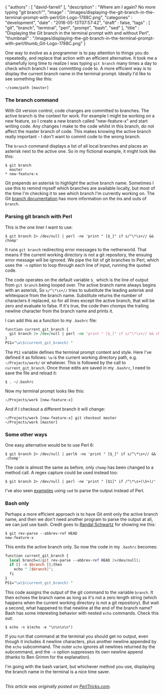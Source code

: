 {
   "authors" : [
      "david-farrell"
   ],
   "description" : "Where am I again? No more typing \"git branch\"",
   "image" : "/images/displaying-the-git-branch-in-the-terminal-prompt-with-perl/Git-Logo-1788C.png",
   "categories" : "development",
   "date" : "2016-05-13T07:57:42",
   "draft" : false,
   "tags" : [
      "git",
      "branch",
      "terminal",
      "perl",
      "prompt",
      "bash",
      "sed"
   ],
   "title" : "Displaying the Git branch in the terminal prompt with and without Perl",
   "thumbnail" : "/images/displaying-the-git-branch-in-the-terminal-prompt-with-perl/thumb_Git-Logo-1788C.png"
}

One way to evolve as a programmer is to pay attention to things you do repeatedly, and replace that action with an efficient alternative. It took me a shamefully long time to realize I was typing `git branch` many times a day to check which branch I was committing code to. A more efficient way is to display the current branch name in the terminal prompt. Ideally I'd like to see something like this:

    ~/some/path [master]

### The branch command

With Git version control, code changes are committed to branches. The active branch is the context for work. For example I might be working on a new feature, so I create a new branch called "new-feature-x" and start writing code. Any changes I make to the code whilst in this branch, do not affect the master branch of code. This makes knowing the active branch really important - I don't want to commit code to the wrong branch.

The `branch` command displays a list of all local branches and places an asterisk next to the active one. So in my fictional example, it might look like this:

    $ git branch
      master
    * new-feature-x

Git prepends an asterisk to highlight the active branch name. Sometimes I use this to remind myself which branches are available locally, but most of the time I'm checking it to see which branch I'm currently working on. The Git [branch documentation](https://git-scm.com/docs/git-branch) has more information on the ins and outs of `branch`.

### Parsing git branch with Perl

This is the one liner I want to use:

    $ git branch 2> /dev/null | perl -ne 'print " [$_]" if s/^\*\s+// && chomp'

It runs `git branch` redirecting error messages to the netherworld. That means if the current working directory is not a git repository, the ensuing error message will be ignored. We pipe the list of git branches to Perl, which uses the `-n` option to loop through each line of input, running the quoted code.

The code operates on the default variable `$_` which is the line of output from `git branch` being looped over. The active branch name always begins with an asterisk, So `s/^\*\s+//` tries to substitute the leading asterisk and whitespace from the branch name. Substitute returns the number of characters it replaced, so for all lines except the active branch, that will be zero and evaluate to false. If it's true, the code then chomps the trailing newline character from the branch name and prints it.

I can add this as a function to my `.bashrc` file:

```perl
function current_git_branch {
  git branch 2> /dev/null | perl -ne 'print " [$_]" if s/^\*\s+// && chomp'
}
PS1="\w\$(current_git_branch) "
```

The `PS1` variable defines the terminal prompt content and style. Here I've defined it as follows: `\w` is the current working directory path, e.g. `~/Projects/work/` or whatever. This is followed by the call to `current_git_branch`. Once those edits are saved in my `.bashrc`, I need to save the file and reload it:

    $ . ~/.bashrc

Now my terminal prompt looks like this:

    ~/Projects/work [new-feature-x]

And if I checkout a different branch it will change:

    ~/Projects/work [new-feature-x] git checkout master
    ~/Projects/work [master]

### Some other ways

One easy alternative would be to use Perl 6:

    $ git branch 2> /dev/null | perl6 -ne 'print " [$_]" if s/^\*\s+// && .chomp'

The code is almost the same as before, only `chomp` has been changed to a method call. A regex capture could be used instead too:

    $ git branch 2> /dev/null | perl -ne 'print " [$1]" if /^\*\s+(\S+)/'

I've also seen [examples](https://askubuntu.com/questions/730754/how-do-i-show-the-git-branch-with-colours-in-bash-prompt) using `sed` to parse the output instead of Perl.

### Bash only

Perhaps a more efficient approach is to have Git emit only the active branch name, and then we don't need another program to parse the output at all, we can just use bash. Credit goes to [Randal Schwartz](http://randalschwartz.com) for showing me this:

    $ git rev-parse --abbrev-ref HEAD
    new-feature-x

This emits the active branch only. So now the code in my `.bashrc` becomes:

```perl
function current_git_branch {
  local branch=$(git rev-parse --abbrev-ref HEAD 2>/dev/null);
  if [[ -n $branch ]];then
    echo " [$branch]";
  fi
}
PS1="\w\$(current_git_branch) "
```

This code assigns the output of the git command to the variable `branch`. It then echoes the branch name as long as it's not a zero length string (which happens when the current working directory is not a git repository). But wait a second, what happened to that newline at the end of the branch name? Bash has some interesting behavior with nested `echo` commands. Check this out:

    $ echo -n $(echo -e "\n\n\n\n")

If you run that command at the terminal you should get no output, even though it includes 4 newline characters, plus another newline appended by the `echo` subcommand. The outer `echo` ignores all newlines returned by the subcommand, and the `-n` option suppresses its own newline append (thanks to Ben Grimm for the explanation).

I'm going with the bash variant, but whichever method you use, displaying the branch name in the terminal is a nice time saver.

\
*This article was originally posted on [PerlTricks.com](http://perltricks.com).*
